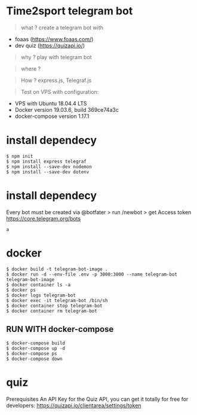 # Time2sport telegram bot

> what ? create a telegram bot with

- foaas (https://www.foaas.com/)
- dev quiz (https://quizapi.io/)

> why ? play with telegram bot

> where ?

> How ? express.js, Telegraf.js

> Test on VPS with configuration:

- VPS with Ubuntu 18.04.4 LTS
- Docker version 19.03.6, build 369ce74a3c
- docker-compose version 1.17.1

##

# install dependecy

```
$ npm init
$ npm install express telegraf
$ npm install --save-dev nodemon
$ npm install --save-dev dotenv
```

# install dependecy

Every bot must be created via @botfater > run /newbot > get Access token
https://core.telegram.org/bots

```
a
```

# docker

```
$ docker build -t telegram-bot-image .
$ docker run -d --env-file .env -p 3000:3000 --name telegram-bot telegram-bot-image
$ docker container ls -a
$ docker ps
$ docker logs telegram-bot
$ docker exec -it telegram-bot /bin/sh
$ docker container stop telegram-bot
$ docker container rm telegram-bot

```

## RUN WITH docker-compose

```
$ docker-compose build
$ docker-compose up -d
$ docker-compose ps
$ docker-compose down
```

# quiz

Prerequisites
An API Key for the Quiz API, you can get it totally for free for developers:
https://quizapi.io/clientarea/settings/token
